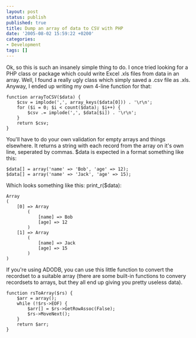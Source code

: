 ```yaml
---
layout: post
status: publish
published: true
title: Dump an array of data to CSV with PHP
date: '2005-08-02 15:59:22 +0200'
categories:
- Development
tags: []
---
```


Ok, so this is such an insanely simple thing to do. I once tried looking
for a PHP class or package which could write Excel .xls files from data
in an array. Well, I found a really ugly class which simply saved a .csv
file as .xls. Anyway, I ended up writing my own 4-line function for
that:

``` {.prettyprint}
function arrayToCSV($data) {
    $csv = implode(',', array_keys($data[0])) . '\r\n';
    for ($i = 0; $i < count($data); $i++) {
        $csv .= implode(',', $data[$i]) . '\r\n';
    }
    return $csv;
}
```

You'll have to do your own validation for empty arrays and things
elsewhere. It returns a string with each record from the array on it's
own line, seperated by commas. \$data is expected in a format something
like this:

``` {.prettyprint}
$data[] = array('name' => 'Bob', 'age' => 12);
$data[] = array('name' => 'Jack', 'age' => 15);
```

Which looks something like this: print\_r(\$data):

``` {.prettyprint}
Array
(
    [0] => Array
        (
            [name] => Bob
            [age] => 12
        )
    [1] => Array
        (
            [name] => Jack
            [age] => 15
        )
)
```

If you're using ADODB, you can use this little function to convert the
recordset to a suitable array (there are some built-in functions to
convery recordsets to arrays, but they all end up giving you pretty
useless data).

``` {.prettyprint}
function rsToArray($rs) {
    $arr = array();
    while (!$rs->EOF) {
        $arr[] = $rs->GetRowAssoc(False);
        $rs->MoveNext();
    }
    return $arr;
}
```
